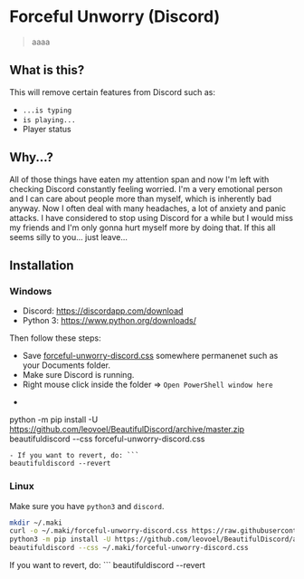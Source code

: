 # Forceful Unworry (Discord)
> aaaa

## What is this?

This will remove certain features from Discord such as:

- `...is typing`
- `is playing...`
- Player status

## Why...?

All of those things have eaten my attention span and now I'm left with checking Discord constantly feeling worried. I'm a very emotional person and I can care about people more than myself, which is inherently bad anyway. Now I often deal with many headaches, a lot of anxiety and panic attacks. I have considered to stop using Discord for a while but I would miss my friends and I'm only gonna hurt myself more by doing that. If this all seems silly to you... just leave...

## Installation

### Windows

- Discord: https://discordapp.com/download
- Python 3: https://www.python.org/downloads/

Then follow these steps:

- Save [forceful-unworry-discord.css](https://raw.githubusercontent.com/makitsune/forceful-unworry-discord/master/forceful-unworry-discord.css) somewhere permanenet such as your Documents folder.
- Make sure Discord is running.
- Right mouse click inside the folder => `Open PowerShell window here`
- ```sh
python -m pip install -U https://github.com/leovoel/BeautifulDiscord/archive/master.zip
beautifuldiscord --css forceful-unworry-discord.css
```
- If you want to revert, do: ```
beautifuldiscord --revert
```

### Linux

Make sure you have `python3` and `discord`. 

```sh
mkdir ~/.maki
curl -o ~/.maki/forceful-unworry-discord.css https://raw.githubusercontent.com/makitsune/forceful-unworry-discord/master/forceful-unworry-discord.css
python3 -m pip install -U https://github.com/leovoel/BeautifulDiscord/archive/master.zip
beautifuldiscord --css ~/.maki/forceful-unworry-discord.css
```

If you want to revert, do: ```
beautifuldiscord --revert
```